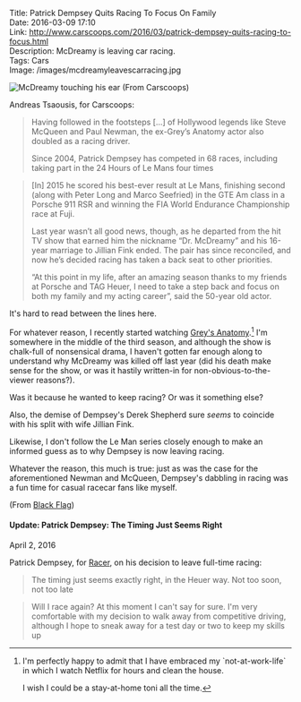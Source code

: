 Title: Patrick Dempsey Quits Racing To Focus On Family  
Date: 2016-03-09 17:10  
Link: http://www.carscoops.com/2016/03/patrick-dempsey-quits-racing-to-focus.html  
Description: McDreamy is leaving car racing.  
Tags: Cars  
Image: /images/mcdreamyleavescarracing.jpg  

![McDreamy touching his ear (From Carscoops)][1]

Andreas Tsaousis, for Carscoops:

> Having followed in the footsteps [...] of Hollywood legends like Steve McQueen and Paul Newman, the ex-Grey’s Anatomy actor also doubled as a racing driver.
>
> Since 2004, Patrick Dempsey has competed in 68 races, including taking part in the 24 Hours of Le Mans four times

> [In] 2015 he scored his best-ever result at Le Mans, finishing second (along with Peter Long and Marco Seefried) in the GTE Am class in a Porsche 911 RSR and winning the FIA World Endurance Championship race at Fuji.
>
> Last year wasn’t all good news, though, as he departed from the hit TV show that earned him the nickname “Dr. McDreamy” and his 16-year marriage to Jillian Fink ended. The pair has since reconciled, and now he’s decided racing has taken a back seat to other priorities.
>
> “At this point in my life, after an amazing season thanks to my friends at Porsche and TAG Heuer, I need to take a step back and focus on both my family and my acting career”, said the 50-year old actor.

It's hard to read between the lines here.

For whatever reason, I recently started watching [Grey's Anatomy][2].[^1] I'm somewhere in the middle of the third season, and although the show is chalk-full of nonsensical drama, I haven't gotten far enough along to understand why McDreamy was killed off last year (did his death make sense for the show, or was it hastily written-in for non-obvious-to-the-viewer reasons?).

Was it because he wanted to keep racing? Or was it something else?

Also, the demise of Dempsey's Derek Shepherd sure *seems* to coincide with his split with wife Jillian Fink.

Likewise, I don't follow the Le Man series closely enough to make an informed guess as to why Dempsey is now leaving racing.

Whatever the reason, this much is true: just as was the case for the aforementioned Newman and McQueen, Dempsey's dabbling in racing was a fun time for casual racecar fans like myself.

(From [Black Flag][2])

<aside class="update">

#### Update: Patrick Dempsey: The Timing Just Seems Right

April 2, 2016
<!-- {.updatetime} -->

Patrick Dempsey, for [Racer][4], on his decision to leave full-time racing:

> The timing just seems exactly right, in the Heuer way. Not too soon, not too late

> Will I race again? At this moment I can't say for sure. I'm very comfortable with my decision to walk away from competitive driving, although I hope to sneak away for a test day or two to keep my skills up

</aside>

[^1]: I'm perfectly happy to admit that I have embraced my \`not-at-work-life\` in which I watch Netflix for hours and clean the house.

	I wish I could be a stay-at-home toni all the time.

[1]: /images/mcdreamyleavescarracing.jpg "McDreamy touching his ear"
[2]: https://en.wikipedia.org/wiki/Grey%27s_Anatomy "Wikipedia: 'Grey's Anatomy'"
[3]: http://blackflag.jalopnik.com/mcdreamy-finally-leaves-car-racing-1763790867 "Source post on Black Flag"
[4]: http://www.racer.com/porsche-motorsport/item/127326-patrick-dempsey-the-timing-just-seems-right "Racer post by Patrick Dempsey himself"
